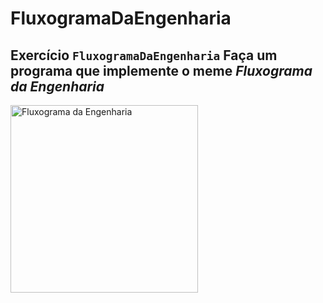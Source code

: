 # FluxogramaDaEngenharia
## Exercício `FluxogramaDaEngenharia`  Faça um programa que implemente o meme _Fluxograma da Engenharia_

<img height="300" src="https://imageproxy.ifunny.co/crop:x-20,resize:640x,quality:90x75/images/e0c42862553bc72e5f217b247b3212e1ea913e08617232137a533299d6d0d3f5_1.jpg" alt="Fluxograma da Engenharia">
